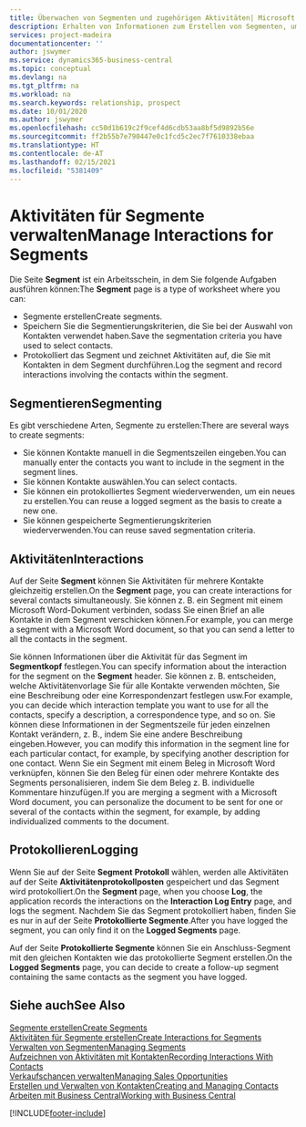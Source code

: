 ```yaml
---
title: Überwachen von Segmenten und zugehörigen Aktivitäten| Microsoft Docs
description: Erhalten von Informationen zum Erstellen von Segmenten, um Kontaktgruppen zu definieren und Festlegen von Aktivitäten für Segmente.
services: project-madeira
documentationcenter: ''
author: jswymer
ms.service: dynamics365-business-central
ms.topic: conceptual
ms.devlang: na
ms.tgt_pltfrm: na
ms.workload: na
ms.search.keywords: relationship, prospect
ms.date: 10/01/2020
ms.author: jswymer
ms.openlocfilehash: cc50d1b619c2f9cef4d6cdb53aa8bf5d9892b56e
ms.sourcegitcommit: ff2b55b7e790447e0c1fcd5c2ec7f7610338ebaa
ms.translationtype: HT
ms.contentlocale: de-AT
ms.lasthandoff: 02/15/2021
ms.locfileid: "5381409"
---
```

# <a name="manage-interactions-for-segments"></a><span data-ttu-id="e575f-103">Aktivitäten für Segmente verwalten</span><span class="sxs-lookup"><span data-stu-id="e575f-103">Manage Interactions for Segments</span></span>
<span data-ttu-id="e575f-104">Die Seite **Segment** ist ein Arbeitsschein, in dem Sie folgende Aufgaben ausführen können:</span><span class="sxs-lookup"><span data-stu-id="e575f-104">The **Segment** page is a type of worksheet where you can:</span></span>

* <span data-ttu-id="e575f-105">Segmente erstellen</span><span class="sxs-lookup"><span data-stu-id="e575f-105">Create segments.</span></span>
* <span data-ttu-id="e575f-106">Speichern Sie die Segmentierungskriterien, die Sie bei der Auswahl von Kontakten verwendet haben.</span><span class="sxs-lookup"><span data-stu-id="e575f-106">Save the segmentation criteria you have used to select contacts.</span></span>
* <span data-ttu-id="e575f-107">Protokolliert das Segment und zeichnet Aktivitäten auf, die Sie mit Kontakten in dem Segment durchführen.</span><span class="sxs-lookup"><span data-stu-id="e575f-107">Log the segment and record interactions involving the contacts within the segment.</span></span>

## <a name="segmenting"></a><span data-ttu-id="e575f-108">Segmentieren</span><span class="sxs-lookup"><span data-stu-id="e575f-108">Segmenting</span></span>
<span data-ttu-id="e575f-109">Es gibt verschiedene Arten, Segmente zu erstellen:</span><span class="sxs-lookup"><span data-stu-id="e575f-109">There are several ways to create segments:</span></span>

* <span data-ttu-id="e575f-110">Sie können Kontakte manuell in die Segmentszeilen eingeben.</span><span class="sxs-lookup"><span data-stu-id="e575f-110">You can manually enter the contacts you want to include in the segment in the segment lines.</span></span>
* <span data-ttu-id="e575f-111">Sie können Kontakte auswählen.</span><span class="sxs-lookup"><span data-stu-id="e575f-111">You can select contacts.</span></span>
* <span data-ttu-id="e575f-112">Sie können ein protokolliertes Segment wiederverwenden, um ein neues zu erstellen.</span><span class="sxs-lookup"><span data-stu-id="e575f-112">You can reuse a logged segment as the basis to create a new one.</span></span>
* <span data-ttu-id="e575f-113">Sie können gespeicherte Segmentierungskriterien wiederverwenden.</span><span class="sxs-lookup"><span data-stu-id="e575f-113">You can reuse saved segmentation criteria.</span></span>

## <a name="interactions"></a><span data-ttu-id="e575f-114">Aktivitäten</span><span class="sxs-lookup"><span data-stu-id="e575f-114">Interactions</span></span>
<span data-ttu-id="e575f-115">Auf der Seite **Segment** können Sie Aktivitäten für mehrere Kontakte gleichzeitig erstellen.</span><span class="sxs-lookup"><span data-stu-id="e575f-115">On the **Segment** page, you can create interactions for several contacts simultaneously.</span></span> <span data-ttu-id="e575f-116">Sie können z. B. ein Segment mit einem Microsoft Word-Dokument verbinden, sodass Sie einen Brief an alle Kontakte in dem Segment verschicken können.</span><span class="sxs-lookup"><span data-stu-id="e575f-116">For example, you can merge a segment with a Microsoft Word document, so that you can send a letter to all the contacts in the segment.</span></span>

<span data-ttu-id="e575f-117">Sie können Informationen über die Aktivität für das Segment im **Segmentkopf** festlegen.</span><span class="sxs-lookup"><span data-stu-id="e575f-117">You can specify information about the interaction for the segment on the **Segment** header.</span></span> <span data-ttu-id="e575f-118">Sie können z. B. entscheiden, welche Aktivitätenvorlage Sie für alle Kontakte verwenden möchten, Sie eine Beschreibung oder eine Korrespondenzart festlegen usw.</span><span class="sxs-lookup"><span data-stu-id="e575f-118">For example, you can decide which interaction template you want to use for all the contacts, specify a description, a correspondence type, and so on.</span></span> <span data-ttu-id="e575f-119">Sie können diese Informationen in der Segmentszeile für jeden einzelnen Kontakt verändern, z. B., indem Sie eine andere Beschreibung eingeben.</span><span class="sxs-lookup"><span data-stu-id="e575f-119">However, you can modify this information in the segment line for each particular contact, for example, by specifying another description for one contact.</span></span> <span data-ttu-id="e575f-120">Wenn Sie ein Segment mit einem Beleg in Microsoft Word verknüpfen, können Sie den Beleg für einen oder mehrere Kontakte des Segments personalisieren, indem Sie dem Beleg z. B. individuelle Kommentare hinzufügen.</span><span class="sxs-lookup"><span data-stu-id="e575f-120">If you are merging a segment with a Microsoft Word document, you can personalize the document to be sent for one or several of the contacts within the segment, for example, by adding individualized comments to the document.</span></span>

## <a name="logging"></a><span data-ttu-id="e575f-121">Protokollieren</span><span class="sxs-lookup"><span data-stu-id="e575f-121">Logging</span></span>
<span data-ttu-id="e575f-122">Wenn Sie auf der Seite **Segment** **Protokoll** wählen, werden alle Aktivitäten auf der Seite **Aktivitätenprotokollposten** gespeichert und das Segment wird protokolliert.</span><span class="sxs-lookup"><span data-stu-id="e575f-122">On the **Segment** page, when you choose **Log**, the application records the interactions on the **Interaction Log Entry** page, and logs the segment.</span></span> <span data-ttu-id="e575f-123">Nachdem Sie das Segment protokolliert haben, finden Sie es nur in auf der Seite **Protokollierte Segmente**.</span><span class="sxs-lookup"><span data-stu-id="e575f-123">After you have logged the segment, you can only find it on the **Logged Segments** page.</span></span>

<span data-ttu-id="e575f-124">Auf der Seite **Protokollierte Segmente** können Sie ein Anschluss-Segment mit den gleichen Kontakten wie das protokollierte Segment erstellen.</span><span class="sxs-lookup"><span data-stu-id="e575f-124">On the **Logged Segments** page, you can decide to create a follow-up segment containing the same contacts as the segment you have logged.</span></span>

## <a name="see-also"></a><span data-ttu-id="e575f-125">Siehe auch</span><span class="sxs-lookup"><span data-stu-id="e575f-125">See Also</span></span>
[<span data-ttu-id="e575f-126">Segmente erstellen</span><span class="sxs-lookup"><span data-stu-id="e575f-126">Create Segments</span></span>](marketing-how-create-segment.md)  
[<span data-ttu-id="e575f-127">Aktivitäten für Segmente erstellen</span><span class="sxs-lookup"><span data-stu-id="e575f-127">Create Interactions for Segments</span></span>](marketing-how-create-interactions.md)  
[<span data-ttu-id="e575f-128">Verwalten von Segmenten</span><span class="sxs-lookup"><span data-stu-id="e575f-128">Managing Segments</span></span>](marketing-segments.md)  
[<span data-ttu-id="e575f-129">Aufzeichnen von Aktivitäten mit Kontakten</span><span class="sxs-lookup"><span data-stu-id="e575f-129">Recording Interactions With Contacts</span></span>](marketing-interactions.md)  
[<span data-ttu-id="e575f-130">Verkaufschancen verwalten</span><span class="sxs-lookup"><span data-stu-id="e575f-130">Managing Sales Opportunities</span></span>](marketing-manage-sales-opportunities.md)  
[<span data-ttu-id="e575f-131">Erstellen und Verwalten von Kontakten</span><span class="sxs-lookup"><span data-stu-id="e575f-131">Creating and Managing Contacts</span></span>](marketing-contacts.md)  
[<span data-ttu-id="e575f-132">Arbeiten mit  Business Central</span><span class="sxs-lookup"><span data-stu-id="e575f-132">Working with Business Central</span></span>](ui-work-product.md)


[!INCLUDE[footer-include](includes/footer-banner.md)]